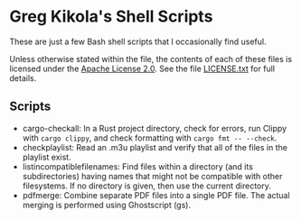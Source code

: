 Greg Kikola's Shell Scripts
===========================

These are just a few Bash shell scripts that I occasionally find
useful.

Unless otherwise stated within the file, the contents of each of these
files is licensed under the
[Apache License 2.0](http://www.apache.org/licenses/LICENSE-2.0).
See the file [LICENSE.txt](LICENSE.txt) for full details.


Scripts
-------

* cargo-checkall: In a Rust project directory, check for errors, run
  Clippy with `cargo clippy`, and check formatting with
  `cargo fmt -- --check`.
* checkplaylist: Read an .m3u playlist and verify that all of the
  files in the playlist exist.
* listincompatiblefilenames: Find files within a directory (and its
  subdirectories) having names that might not be compatible with other
  filesystems. If no directory is given, then use the current
  directory.
* pdfmerge: Combine separate PDF files into a single PDF file. The
  actual merging is performed using Ghostscript (gs).

